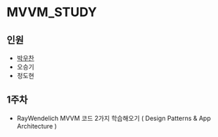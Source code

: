 # MVVM_STUDY

## 인원
 - [박우찬](https://github.com/Woozzang)
 - 오승기
 - 정도현

## 1주차
* RayWendelich MVVM 코드 2가지 학습해오기 ( Design Patterns & App Architecture )
